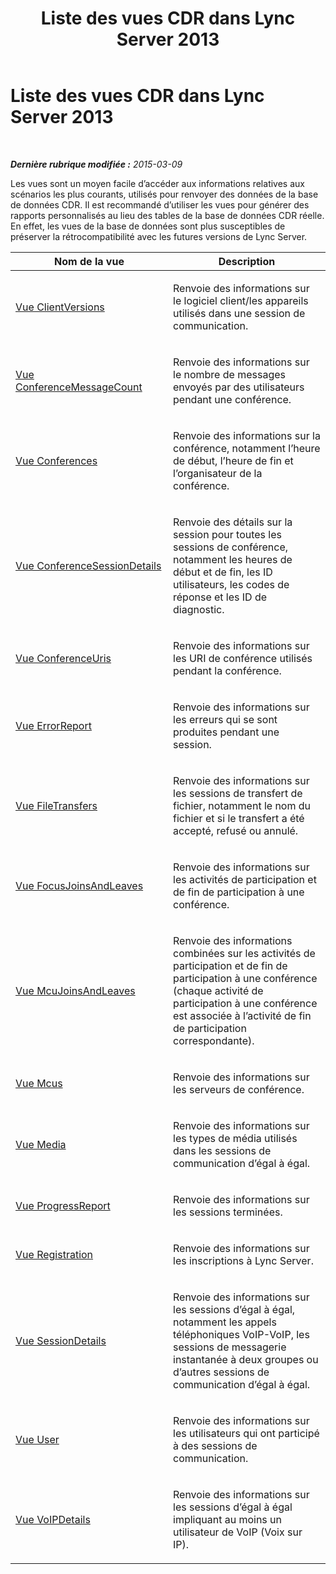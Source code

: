 ﻿---
title: Liste des vues CDR dans Lync Server 2013
TOCTitle: Liste des vues CDR dans Lync Server 2013
ms:assetid: 2f72aead-d1da-4185-b75c-f6c31d76a6b3
ms:mtpsurl: https://technet.microsoft.com/fr-fr/library/JJ688009(v=OCS.15)
ms:contentKeyID: 49891287
ms.date: 05/20/2016
mtps_version: v=OCS.15
ms.translationtype: HT
---

# Liste des vues CDR dans Lync Server 2013

 

_**Dernière rubrique modifiée :** 2015-03-09_

Les vues sont un moyen facile d’accéder aux informations relatives aux scénarios les plus courants, utilisés pour renvoyer des données de la base de données CDR. Il est recommandé d’utiliser les vues pour générer des rapports personnalisés au lieu des tables de la base de données CDR réelle. En effet, les vues de la base de données sont plus susceptibles de préserver la rétrocompatibilité avec les futures versions de Lync Server.


<table>
<colgroup>
<col style="width: 50%" />
<col style="width: 50%" />
</colgroup>
<thead>
<tr class="header">
<th>Nom de la vue</th>
<th>Description</th>
</tr>
</thead>
<tbody>
<tr class="odd">
<td><p><a href="lync-server-2013-clientversions-view.md">Vue ClientVersions</a></p></td>
<td><p>Renvoie des informations sur le logiciel client/les appareils utilisés dans une session de communication.</p></td>
</tr>
<tr class="even">
<td><p><a href="lync-server-2013-conferencemessagecount-view.md">Vue ConferenceMessageCount</a></p></td>
<td><p>Renvoie des informations sur le nombre de messages envoyés par des utilisateurs pendant une conférence.</p></td>
</tr>
<tr class="odd">
<td><p><a href="lync-server-2013-conferences-view.md">Vue Conferences</a></p></td>
<td><p>Renvoie des informations sur la conférence, notamment l’heure de début, l’heure de fin et l’organisateur de la conférence.</p></td>
</tr>
<tr class="even">
<td><p><a href="lync-server-2013-conferencesessiondetails-view.md">Vue ConferenceSessionDetails</a></p></td>
<td><p>Renvoie des détails sur la session pour toutes les sessions de conférence, notamment les heures de début et de fin, les ID utilisateurs, les codes de réponse et les ID de diagnostic.</p></td>
</tr>
<tr class="odd">
<td><p><a href="lync-server-2013-conferenceuris-view.md">Vue ConferenceUris</a></p></td>
<td><p>Renvoie des informations sur les URI de conférence utilisés pendant la conférence.</p></td>
</tr>
<tr class="even">
<td><p><a href="lync-server-2013-errorreport-view.md">Vue ErrorReport</a></p></td>
<td><p>Renvoie des informations sur les erreurs qui se sont produites pendant une session.</p></td>
</tr>
<tr class="odd">
<td><p><a href="lync-server-2013-filetransfers-view.md">Vue FileTransfers</a></p></td>
<td><p>Renvoie des informations sur les sessions de transfert de fichier, notamment le nom du fichier et si le transfert a été accepté, refusé ou annulé.</p></td>
</tr>
<tr class="even">
<td><p><a href="lync-server-2013-focusjoinsandleaves-view.md">Vue FocusJoinsAndLeaves</a></p></td>
<td><p>Renvoie des informations sur les activités de participation et de fin de participation à une conférence.</p></td>
</tr>
<tr class="odd">
<td><p><a href="lync-server-2013-mcujoinsandleaves-view.md">Vue McuJoinsAndLeaves</a></p></td>
<td><p>Renvoie des informations combinées sur les activités de participation et de fin de participation à une conférence (chaque activité de participation à une conférence est associée à l’activité de fin de participation correspondante).</p></td>
</tr>
<tr class="even">
<td><p><a href="lync-server-2013-mcus-view.md">Vue Mcus</a></p></td>
<td><p>Renvoie des informations sur les serveurs de conférence.</p></td>
</tr>
<tr class="odd">
<td><p><a href="lync-server-2013-media-view.md">Vue Media</a></p></td>
<td><p>Renvoie des informations sur les types de média utilisés dans les sessions de communication d’égal à égal.</p></td>
</tr>
<tr class="even">
<td><p><a href="lync-server-2013-progressreport-view.md">Vue ProgressReport</a></p></td>
<td><p>Renvoie des informations sur les sessions terminées.</p></td>
</tr>
<tr class="odd">
<td><p><a href="lync-server-2013-registration-view.md">Vue Registration</a></p></td>
<td><p>Renvoie des informations sur les inscriptions à Lync Server.</p></td>
</tr>
<tr class="even">
<td><p><a href="lync-server-2013-sessiondetails-view.md">Vue SessionDetails</a></p></td>
<td><p>Renvoie des informations sur les sessions d’égal à égal, notamment les appels téléphoniques VoIP-VoIP, les sessions de messagerie instantanée à deux groupes ou d’autres sessions de communication d’égal à égal.</p></td>
</tr>
<tr class="odd">
<td><p><a href="lync-server-2013-user-view.md">Vue User</a></p></td>
<td><p>Renvoie des informations sur les utilisateurs qui ont participé à des sessions de communication.</p></td>
</tr>
<tr class="even">
<td><p><a href="lync-server-2013-voipdetails-view.md">Vue VoIPDetails</a></p></td>
<td><p>Renvoie des informations sur les sessions d’égal à égal impliquant au moins un utilisateur de VoIP (Voix sur IP).</p></td>
</tr>
</tbody>
</table>

